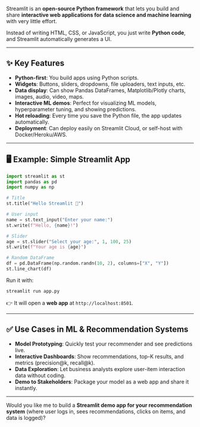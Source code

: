Streamlit is an **open-source Python framework** that lets you build and share **interactive web applications for data science and machine learning** with very little effort.

Instead of writing HTML, CSS, or JavaScript, you just write **Python code**, and Streamlit automatically generates a UI.

---

## ✨ Key Features

* **Python-first**: You build apps using Python scripts.
* **Widgets**: Buttons, sliders, dropdowns, file uploaders, text inputs, etc.
* **Data display**: Can show Pandas DataFrames, Matplotlib/Plotly charts, images, audio, video, maps.
* **Interactive ML demos**: Perfect for visualizing ML models, hyperparameter tuning, and showing predictions.
* **Hot reloading**: Every time you save the Python file, the app updates automatically.
* **Deployment**: Can deploy easily on Streamlit Cloud, or self-host with Docker/Heroku/AWS.

---

## 🖥 Example: Simple Streamlit App

```python
import streamlit as st
import pandas as pd
import numpy as np

# Title
st.title("Hello Streamlit 👋")

# User input
name = st.text_input("Enter your name:")
st.write(f"Hello, {name}!")

# Slider
age = st.slider("Select your age:", 1, 100, 25)
st.write(f"Your age is {age}")

# Random DataFrame
df = pd.DataFrame(np.random.randn(10, 2), columns=["X", "Y"])
st.line_chart(df)
```

Run it with:

```bash
streamlit run app.py
```

👉 It will open a **web app** at `http://localhost:8501`.

---

## ✅ Use Cases in ML & Recommendation Systems

* **Model Prototyping**: Quickly test your recommender and see predictions live.
* **Interactive Dashboards**: Show recommendations, top-K results, and metrics (precision@k, recall@k).
* **Data Exploration**: Let business analysts explore user-item interaction data without coding.
* **Demo to Stakeholders**: Package your model as a web app and share it instantly.

---

Would you like me to build a **Streamlit demo app for your recommendation system** (where user logs in, sees recommendations, clicks on items, and data is logged)?
